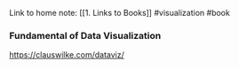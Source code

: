 Link to home note: [[1. Links to Books]]
#visualization #book
### Fundamental of Data Visualization

https://clauswilke.com/dataviz/